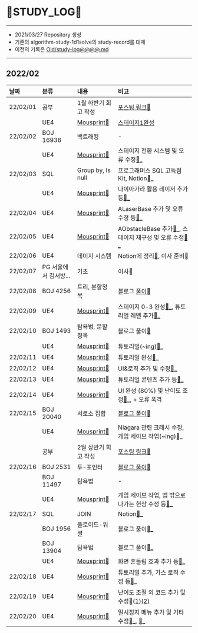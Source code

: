 # 📜STUDY_LOG📜
---
- 2021/03/27 Repository 생성
- 기존의 algorithm-study-1d1solve의 study-record를 대체
- 이전의 기록은 [Old/study-log@@@@.md](https://github.com/Oriburger/oriburger_study_log/blob/main/Old/study_log_2021.md)
---
## 2022/02

<div markdown="1">

|날짜|분류|내용|비고|
|:----|:----|:----|:----|
|22/02/01|공부|1월 하반기 회고 작성|[포스팅 링크📑](https://blog.naver.com/uss425/222636415487)|
||UE4|[Mousprint🐁](https://github.com/Oriburger/ue4_mousprint_)|[스테이지1완성](https://github.com/Oriburger/ue4_mousprint_/commit/310501f353182c548e540f94f07d1e8f530781af)|
|22/02/02|BOJ 16938|백트래킹|-|
||UE4|[Mousprint🐁](https://github.com/Oriburger/ue4_mousprint_)|스테이지 전환 시스템 및 오류 수정[📑_](https://github.com/Oriburger/ue4_mousprint_/commit/b1ddd203b1219b2bcb8531a22db3eea97520807c)|
|22/02/03|SQL|Group by, Is null|프로그래머스 SQL 고득점 Kit, Notion[📃_](https://www.notion.so/oriburger/SQL-c8a6e97dbc2e4f17afe2ee3fec6c043e)|
||UE4|[Mousprint🐁](https://github.com/Oriburger/ue4_mousprint_)|나이아가라 활용 레이저 추가 등[📑_](https://github.com/Oriburger/ue4_mousprint_/commit/4efa976a2e54dac7a37f227ab90fc438f11af2b3)|
|22/02/04|UE4|[Mousprint🐁](https://github.com/Oriburger/ue4_mousprint_)|ALaserBase 추가 및 오류 수정 등[📑_](https://github.com/Oriburger/ue4_mousprint_/commit/cc0af1d978e122324adc0a48e42a92f8229aaf9c)|
|22/02/05|UE4|[Mousprint🐁](https://github.com/Oriburger/ue4_mousprint_)|AObstacleBase 추가[📑_](https://github.com/Oriburger/ue4_mousprint_/commit/2a39cb2274afaebb13692b8abae6188a3861cf7c), 스테이지 재구성 및 오류 수정[📑_](https://github.com/Oriburger/ue4_mousprint_/commit/fafa0cb1bcc8acc2f89a6857ee7f969004f9731f)|
|22/02/06|UE4|데미지 시스템|Notion에 정리[📃](https://www.notion.so/oriburger/UE4-941d179809464b578df080ee3760b99f), 이사 준비🚛|
|22/02/07|PG 서울에서 김서방...|기초|이사🚚|
|22/02/08|BOJ 4256|트리, 분할정복|블로그 [풀이📒](https://blog.naver.com/uss425/222642133286)|
|22/02/09|UE4|[Mousprint🐁](https://github.com/Oriburger/ue4_mousprint_)|스테이지 0-3 완성[📑_](https://github.com/Oriburger/ue4_mousprint_/commit/8c867e1e62919d229afbadba0331dbebac8b6319), 튜토리얼 레벨 추가[📑_](https://github.com/Oriburger/ue4_mousprint_/commit/bd3bba387ff2fd691dfc5451ea1486e290c39d00)|
|22/02/10|BOJ 1493|탐욕법, 분할정복|블로그 풀이[📒](https://blog.naver.com/uss425/222644189603)|
||UE4|[Mousprint🐁](https://github.com/Oriburger/ue4_mousprint_)|튜토리얼(~ing)[📑_](https://github.com/Oriburger/ue4_mousprint_/commit/94a5f8f501276069d7aba1202b40b0e01b71ceec)|
|22/02/11|UE4|[Mousprint🐁](https://github.com/Oriburger/ue4_mousprint_)|튜토리얼 완성[📑_](https://github.com/Oriburger/ue4_mousprint_/commit/53d988447b9941cf32d5c5df101bdde8471000fc)|
|22/02/12|UE4|[Mousprint🐁](https://github.com/Oriburger/ue4_mousprint_)|UI&로직 추가 및 수정[📑_](https://github.com/Oriburger/ue4_mousprint_/commit/6253b19069187c955ee7ae83139a52ec7952d5a9)|
|22/02/13|UE4|[Mousprint🐁](https://github.com/Oriburger/ue4_mousprint_)|튜토리얼 콘텐츠 추가 등[📑_](https://github.com/Oriburger/ue4_mousprint_/commit/9345e6517f53883ad86aaa4aef7e718805e6192e)|
|22/02/14|UE4|[Mousprint🐁](https://github.com/Oriburger/ue4_mousprint_)|UI 완성 (80%) 및 난이도 조정[📑_](https://github.com/Oriburger/ue4_mousprint_/commit/eda5e398f041d50eef11335b17c8496fd5e25563), + 오류 폭격 |
|22/02/15|BOJ 20040|서로소 집합|[블로그 풀이📜](https://blog.naver.com/uss425/222648290599)|
||UE4|[Mousprint🐁](https://github.com/Oriburger/ue4_mousprint_)|Niagara 관련 크래시 수정, 게임 세이브 작업(~ing)[📑_](https://github.com/Oriburger/ue4_mousprint_/commit/b83a08c4bc2f35df4088edca2cc7d8f5fb5092d8)|
||공부|2월 상반기 회고 작성|[포스팅 링크📑](https://youtu.be/MESsJe_ZEzA)|
|22/02/16|BOJ 2531|투-포인터|[블로그 풀이📜](https://blog.naver.com/uss425/222649101673)|
||BOJ 11497|탐욕법|-|
||UE4|[Mousprint🐁](https://github.com/Oriburger/ue4_mousprint_)|게임 세이브 작업, 맵 밖으로 나가는 현상 수정 등[📑_](https://github.com/Oriburger/ue4_mousprint_/commit/638be01f2788398a1757835101255dc8b3064c65)|
|22/02/17|SQL|JOIN|Notion[📃_](https://www.notion.so/oriburger/JOIN-6868742f9874462f912d5c07b02d0870)|
||BOJ 1956|플로이드-워셜|블로그 풀이[📜_](https://blog.naver.com/uss425/222650317902)|
||BOJ 13904|탐욕법|블로그 풀이[📜_](https://blog.naver.com/uss425/222650387994)|
||UE4|[Mousprint🐁](https://github.com/Oriburger/ue4_mousprint_)|화면 흔들림 효과 추가 등[📑_](https://github.com/Oriburger/ue4_mousprint_/commit/357bb6cae9a58d38d969f9796a81454c7f6c52be)|
|22/02/18|UE4|[Mousprint🐁](https://github.com/Oriburger/ue4_mousprint_)|튜토리얼 추가, 가스 로직 수정 등[📑_](https://github.com/Oriburger/ue4_mousprint_/commit/efc351ff44469f4347752a0ae23919b8202e723a)|
|22/02/19|UE4|[Mousprint🐁](https://github.com/Oriburger/ue4_mousprint_)|난이도 조절 외 코드 추가 및 수정📑[(1)](https://github.com/Oriburger/ue4_mousprint_/commit/042524c9bbb224792df3fd07749e09880fc0eebe)[(2)](https://github.com/Oriburger/ue4_mousprint_/commit/7b93fde4780d3226304c366411c3a899b39bb397)|
|22/02/20|UE4|[Mousprint🐁](https://github.com/Oriburger/ue4_mousprint_)|일시정지 메뉴 추가 및 기타 수정[📑_](https://github.com/Oriburger/ue4_mousprint_/commit/a3cddb4880f90dc261bed365cec6b5cdcb79d78c), [📑_](https://github.com/Oriburger/ue4_mousprint_/commit/f9349db8b5a4116fd2ad750ee555074bf946e428)|
</div>

<!--

- 📔📚📙📘📗📒📃📜📄📑

-->
